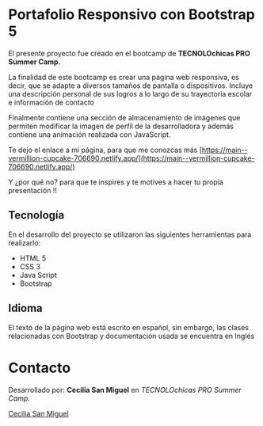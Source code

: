 # Portafolio Responsivo con Bootstrap 5

El presente proyecto fue creado en el bootcamp de **TECNOLOchicas PRO Summer Camp.**

La finalidad de este bootcamp es crear una página web responsiva, es decir, que se adapte a diversos tamaños de pantalla o dispositivos. Incluye una descripción personal de sus logros a lo largo de su trayectoria escolar e información de contacto

Finalmente contiene una sección de almacenamiento de imágenes que permiten modificar la imagen de perfil de la desarrolladora y además contiene una animación realizada con JavaScript.

Te dejo el enlace a mi página, para que me conozcas más [https://main--vermillion-cupcake-706690.netlify.app/](https://main--vermillion-cupcake-706690.netlify.app/)

Y ¿por qué no? para que te inspires y te motives a hacer tu propia presentación !!

## Tecnología
En el desarrollo del proyecto se utilizaron las siguientes herramientas para realizarlo: 

+ HTML 5
+ CSS 3
+ Java Script
+ Bootstrap

## Idioma
El texto de la página web está escrito en español, sin embargo, las clases relacionadas con Bootstrap y documentación usada se encuentra en Inglés

# Contacto

Desarrollado por: **Cecilia San Miguel** en *TECNOLOchicas PRO Summer Camp.*

[Cecilia San Miguel](https://www.linkedin.com/in/cecysamitu/)
